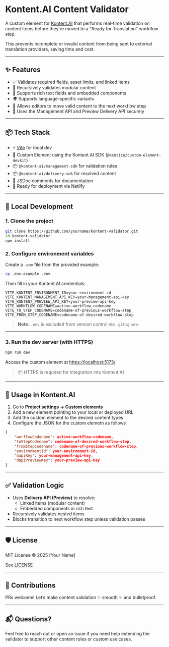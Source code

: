 # Kontent.AI Content Validator

A custom element for [Kontent.AI](https://kontent.ai) that performs real-time validation on content items before they're moved to a "Ready for Translation" workflow step.

This prevents incomplete or invalid content from being sent to external translation providers, saving time and cost.

---

## ✨ Features

- ✅ Validates required fields, asset limits, and linked items
- 🔗 Recursively validates modular content
- 🧠 Supports rich text fields and embedded components
- 🌍 Supports language-specific variants
- 🚀 Allows editors to move valid content to the next workflow step
- 🔐 Uses the Management API and Preview Delivery API securely

---

## 📦 Tech Stack

- ⚡️ [Vite](https://vitejs.dev/) for local dev
- 🧩 Custom Element using the Kontent.AI SDK (`@kentico/custom-element-devkit`)
- 📦 `@kontent-ai/management-sdk` for validation rules
- 📦 `@kontent-ai/delivery-sdk` for resolved content
- 🧪 JSDoc comments for documentation
- 🚀 Ready for deployment via Netlify

---

## 🔧 Local Development

### 1. Clone the project

```bash
git clone https://github.com/yourname/kontent-validator.git
cd kontent-validator
npm install
```

### 2. Configure environment variables

Create a `.env` file from the provided example:

```bash
cp .env.example .env
```

Then fill in your Kontent.AI credentials:

```env
VITE_KONTENT_ENVIRONMENT_ID=your-environment-id
VITE_KONTENT_MANAGEMENT_API_KEY=your-management-api-key
VITE_KONTENT_PREVIEW_API_KEY=your-preview-api-key
VITE_WORKFLOW_CODENAME=active-workflow-codename
VITE_TO_STEP_CODENAME=codename-of-previous-workflow-step
VITE_FROM_STEP_CODENAME=codename-of-desired-workflow-step
```

> **Note**: `.env` is excluded from version control via `.gitignore`.

---

### 3. Run the dev server (with HTTPS)

```bash
npm run dev
```

Access the custom element at [https://localhost:5173/](https://localhost:5173/)

> 📦 HTTPS is required for integration into Kontent.AI

---

## 🧠 Usage in Kontent.AI

1. Go to **Project settings → Custom elements**
2. Add a new element pointing to your local or deployed URL
3. Add the custom element to the desired content types
4. Configure the JSON for the custom elemetn as follows
```json
{
    "worflowCodename": active-workflow-codename,
    "toStepCodename": codename-of-desired-workflow-step,
    "fromStepCodename": codename-of-previous-workflow-step,
    "environmentId": your-environment-id,
    "mapiKey": your-management-api-key,
    "dapiPreviewKey": your-preview-api-key
}
```

---

## ✅ Validation Logic

- Uses **Delivery API (Preview)** to resolve:
  - Linked items (modular content)
  - Embedded components in rich text
- Recursively validates nested items
- Blocks transition to next workflow step unless validation passes

---

## 🛡 License

MIT License © 2025 [Your Name]

See [LICENSE](./LICENSE)

---

## 🤝 Contributions

PRs welcome! Let’s make content validation ✨ smooth ✨ and bulletproof.

---

## 📬 Questions?

Feel free to reach out or open an issue if you need help extending the validator to support other content rules or custom use cases.
